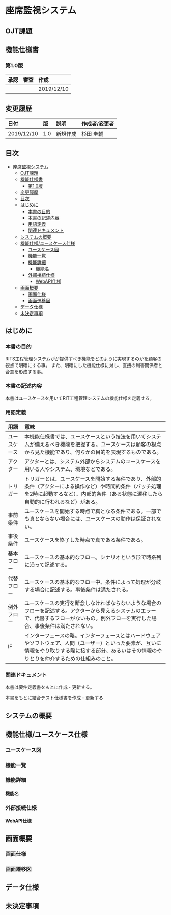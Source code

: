 # 座席監視システム

## OJT課題

## 機能仕様書

### 第1.0版

|承認|審査|作成|
|:--|:--|:--|
|||2019/12/10|

## 変更履歴

|日付|版|説明|作成者/変更者|
|:--|:--|:--|:--|
|2019/12/10|1.0|新規作成|杉田 圭輔|

## 目次

- [座席監視システム](#%e5%ba%a7%e5%b8%ad%e7%9b%a3%e8%a6%96%e3%82%b7%e3%82%b9%e3%83%86%e3%83%a0)
  - [OJT課題](#ojt%e8%aa%b2%e9%a1%8c)
  - [機能仕様書](#%e6%a9%9f%e8%83%bd%e4%bb%95%e6%a7%98%e6%9b%b8)
    - [第1.0版](#%e7%ac%ac10%e7%89%88)
  - [変更履歴](#%e5%a4%89%e6%9b%b4%e5%b1%a5%e6%ad%b4)
  - [目次](#%e7%9b%ae%e6%ac%a1)
  - [はじめに](#%e3%81%af%e3%81%98%e3%82%81%e3%81%ab)
    - [本書の目的](#%e6%9c%ac%e6%9b%b8%e3%81%ae%e7%9b%ae%e7%9a%84)
    - [本書の記述内容](#%e6%9c%ac%e6%9b%b8%e3%81%ae%e8%a8%98%e8%bf%b0%e5%86%85%e5%ae%b9)
    - [用語定義](#%e7%94%a8%e8%aa%9e%e5%ae%9a%e7%be%a9)
    - [関連ドキュメント](#%e9%96%a2%e9%80%a3%e3%83%89%e3%82%ad%e3%83%a5%e3%83%a1%e3%83%b3%e3%83%88)
  - [システムの概要](#%e3%82%b7%e3%82%b9%e3%83%86%e3%83%a0%e3%81%ae%e6%a6%82%e8%a6%81)
  - [機能仕様/ユースケース仕様](#%e6%a9%9f%e8%83%bd%e4%bb%95%e6%a7%98%e3%83%a6%e3%83%bc%e3%82%b9%e3%82%b1%e3%83%bc%e3%82%b9%e4%bb%95%e6%a7%98)
    - [ユースケース図](#%e3%83%a6%e3%83%bc%e3%82%b9%e3%82%b1%e3%83%bc%e3%82%b9%e5%9b%b3)
    - [機能一覧](#%e6%a9%9f%e8%83%bd%e4%b8%80%e8%a6%a7)
    - [機能詳細](#%e6%a9%9f%e8%83%bd%e8%a9%b3%e7%b4%b0)
      - [機能名](#%e6%a9%9f%e8%83%bd%e5%90%8d)
    - [外部接続仕様](#%e5%a4%96%e9%83%a8%e6%8e%a5%e7%b6%9a%e4%bb%95%e6%a7%98)
      - [WebAPI仕様](#webapi%e4%bb%95%e6%a7%98)
  - [画面概要](#%e7%94%bb%e9%9d%a2%e6%a6%82%e8%a6%81)
    - [画面仕様](#%e7%94%bb%e9%9d%a2%e4%bb%95%e6%a7%98)
    - [画面遷移図](#%e7%94%bb%e9%9d%a2%e9%81%b7%e7%a7%bb%e5%9b%b3)
  - [データ仕様](#%e3%83%87%e3%83%bc%e3%82%bf%e4%bb%95%e6%a7%98)
  - [未決定事項](#%e6%9c%aa%e6%b1%ba%e5%ae%9a%e4%ba%8b%e9%a0%85)

## はじめに

### 本書の目的

RITS工程管理システムがが提供すべき機能をどのように実現するのかを顧客の視点で明確にする事。
また、明確にした機能仕様に対し、直接の利害関係者と合意を形成する事。

### 本書の記述内容

本書はユースケースを用いてRIT工程管理システムの機能仕様を定義する。

### 用語定義

|用語|意味|
|:--|:--|
|ユースケース|本機能仕様書では、ユースケースという技法を用いてシステムが備えるべき機能を把握する。ユースケースは顧客の視点から見た機能であり、何らかの目的を表現するものである。|
|アクター|アクターとは、システム外部からシステムのユースケースを用いる人やシステム、環境などである。|
|トリガー|トリガーとは、ユースケースを開始する条件であり、外部的条件（アクターによる操作など）や時間的条件（バッチ処理を2時に起動するなど）、内部的条件（ある状態に遷移したら自動的に行われるなど）がある。|
|事前条件|ユースケースを開始する時点で真となる条件である。一部でも真とならない場合には、ユースケースの動作は保証されない。|
|事後条件|ユースケースを終了した時点で真である条件である。|
|基本フロー|ユースケースの基本的なフロー。シナリオという形で時系列に沿って記述する。|
|代替フロー|ユースケースの基本的なフロー中、条件によって処理が分岐する場合に記述する。事後条件は満たされる。|
|例外フロー|ユースケースの実行を断念しなければならないような場合のフローを記述する。アクターから見えるシステムのエラーで、代替するフローがないもの。例外フローを実行した場合、事後条件は満たされない。|
|IF|インターフェースの略。インターフェースとはハードウェアやソフトウェア、人間（ユーザー）といった要素が、互いに情報をやり取りする際に接する部分、あるいはその情報のやりとりを仲介するための仕組みのこと。|

### 関連ドキュメント

本書は要件定義書をもとに作成・更新する。

本書をもとに結合テスト仕様書を作成・更新する

## システムの概要

## 機能仕様/ユースケース仕様  

### ユースケース図

### 機能一覧

### 機能詳細

#### 機能名

### 外部接続仕様

#### WebAPI仕様  

## 画面概要  

### 画面仕様

### 画面遷移図

## データ仕様

## 未決定事項
